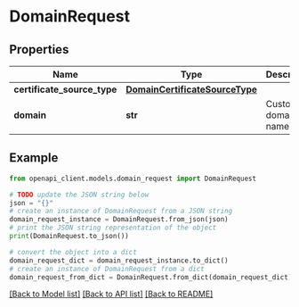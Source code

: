 # DomainRequest


## Properties

Name | Type | Description | Notes
------------ | ------------- | ------------- | -------------
**certificate_source_type** | [**DomainCertificateSourceType**](DomainCertificateSourceType.md) |  | 
**domain** | **str** | Custom domain name | 

## Example

```python
from openapi_client.models.domain_request import DomainRequest

# TODO update the JSON string below
json = "{}"
# create an instance of DomainRequest from a JSON string
domain_request_instance = DomainRequest.from_json(json)
# print the JSON string representation of the object
print(DomainRequest.to_json())

# convert the object into a dict
domain_request_dict = domain_request_instance.to_dict()
# create an instance of DomainRequest from a dict
domain_request_from_dict = DomainRequest.from_dict(domain_request_dict)
```
[[Back to Model list]](../README.md#documentation-for-models) [[Back to API list]](../README.md#documentation-for-api-endpoints) [[Back to README]](../README.md)


